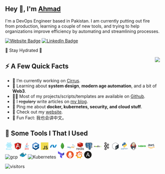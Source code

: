 <h2>Hey 👋, I'm <a href="https://www.shakay.com/devops/">Ahmad</a></h2>
<p>I'm a DevOps Engineer based in Pakistan. I am currently putting out fire from production, learning a couple of new tools, and trying to help organizations improve efficiency by automating and streamlining processes.</p>
<p><a href="https://shakay.com/devops"><img src="https://img.shields.io/badge/-shakay.com/devops-4E69C8?style=flat-square&amp;labelColor=4E69C8&amp;logo=Firefox&amp;link=https://shakay.com/devops" alt="Website Badge"></a> <a href="https://www.linkedin.com/in/shakay/"><img src="https://img.shields.io/badge/-@shakay-0077B5?style=flat-square&amp;labelColor=0077B5&amp;logo=LinkedIn&amp;link=https://www.linkedin.com/in/shakay/" alt="LinkedIn Badge"></a></p>
<p>🌊 Stay Hydrated 🌊</p>
<img align="right" src="https://media1.giphy.com/media/13HgwGsXF0aiGY/giphy.gif" />
<h2>⚡️ A Few Quick Facts</h2>
<ul>
<li>🔭 I’m currently working on <a href="https://github.com/Spiderpig86/Cirrus">Cirrus</a>.</li>
<li>🧐 Learning about <strong>system design</strong>, <strong>modern age automation</strong>, and a bit of <strong>Web3</strong>.</li>
<li>👨‍💻 Most of my projects/scripts/templates are available on <a href="https://github.com/shakayhere">Github</a>.</li>
<li>📝 I <del>regulary</del> write articles on <a href="https://blog.stanleylim.me">my blog</a>.</li>
<li>💬 Ping me about <strong>docker, kubernetes, security, and cloud stuff</strong>.</li>
<li>📙 Check out my <a href="https://www.shakay.com/devops">website</a>.</li>
<li>🎉 Fun Fact: 我也会讲中文。</li>
</ul>

<h2>🚀 Some Tools I That I Used</h2>
<p align="left">
<img src="https://raw.githubusercontent.com/devicons/devicon/master/icons/react/react-original-wordmark.svg" alt="react" width="25" height="25" />
<img src="https://raw.githubusercontent.com/devicons/devicon/master/icons/angularjs/angularjs-original.svg" alt="angular-js" width="25" height="25" />
<img src="https://raw.githubusercontent.com/devicons/devicon/master/icons/java/java-original-wordmark.svg" alt="java" width="25" height="25" />
<img src="https://raw.githubusercontent.com/devicons/devicon/master/icons/cplusplus/cplusplus-original.svg" alt="c++" width="25" height="25" />
<img src="https://raw.githubusercontent.com/devicons/devicon/master/icons/javascript/javascript-original.svg" alt="javascript" width="25" height="25" />
<img src="https://raw.githubusercontent.com/devicons/devicon/master/icons/dot-net/dot-net-original.svg" alt=".NET" width="25" height="25" />
<img src="https://raw.githubusercontent.com/devicons/devicon/master/icons/mongodb/mongodb-original.svg" alt="mongodb" width="25" height="25" />
<img src="https://raw.githubusercontent.com/devicons/devicon/master/icons/mysql/mysql-original-wordmark.svg" alt="mysql" width="25" height="25" />
<img src="https://raw.githubusercontent.com/devicons/devicon/master/icons/redis/redis-original-wordmark.svg" alt="redis" width="25" height="25" />
<img src="https://raw.githubusercontent.com/devicons/devicon/master/icons/postgresql/postgresql-original.svg" alt="postgresql" width="25" height="25" />
<img src="https://raw.githubusercontent.com/devicons/devicon/master/icons/nodejs/nodejs-original-wordmark.svg" alt="nodejs" width="25" height="25" />
<img src="https://raw.githubusercontent.com/devicons/devicon/master/icons/apachekafka/apachekafka-original.svg" alt="Kafka" width="25" height="25" />
<img src="https://raw.githubusercontent.com/devicons/devicon/master/icons/bash/bash-original.svg" alt="bash" width="25" height="25" />
<img src="https://raw.githubusercontent.com/devicons/devicon/master/icons/python/python-original-wordmark.svg" alt="python" width="25" height="25" />
<img src="https://raw.githubusercontent.com/devicons/devicon/master/icons/jenkins/jenkins-original.svg" alt="jenkins" width="25" height="25" />
<img src="https://raw.githubusercontent.com/devicons/devicon/master/icons/nginx/nginx-original.svg" alt="nginx" width="25" height="25" />
<img src="https://raw.githubusercontent.com/github/explore/80688e429a7d4ef2fca1e82350fe8e3517d3494d/topics/aws/aws.png" alt="aws" width="25" height="25" />
<img src="https://www.vectorlogo.zone/logos/google_cloud/google_cloud-icon.svg" alt="gcp" width="25" height="25" />
<img src="https://raw.githubusercontent.com/devicons/devicon/master/icons/docker/docker-original.svg" alt="Docker" width="25" height="25" />
<img src="https://www.vectorlogo.zone/logos/kubernetes/kubernetes-icon.svg" alt="Kubernetes" width="25" height="25" />
<img src="https://raw.githubusercontent.com/devicons/devicon/master/icons/terraform/terraform-original.svg" alt="terraform" width="25" height="25" />
<img src="https://raw.githubusercontent.com/devicons/devicon/master/icons/prometheus/prometheus-original.svg" alt="Prometheus" width="25" height="25" />
<img src="https://raw.githubusercontent.com/devicons/devicon/master/icons/grafana/grafana-original.svg" alt="Grafana" width="25" height="25" />
<img src="https://raw.githubusercontent.com/devicons/devicon/master/icons/ansible/ansible-original.svg" alt="Ansible" width="25" height="25" />
</p>
<p><img src="https://visitor-badge.glitch.me/badge?page_id=shakayhere.shakayhere" alt="visitors"></p>
